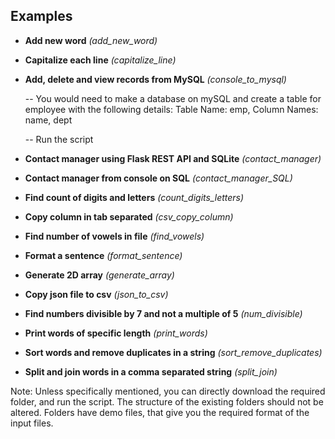 ## Examples
- __Add new word__ _(add_new_word)_
- __Capitalize each line__ _(capitalize_line)_
- __Add, delete and view records from MySQL__ _(console_to_mysql)_
	
	-- You would need to make a database on mySQL and create a table for employee with the following details: Table Name: emp, Column Names: name, dept

	-- Run the script
- __Contact manager using Flask REST API and SQLite__ _(contact_manager)_
- __Contact manager from console on SQL__ _(contact_manager_SQL)_
- __Find count of digits and letters__ _(count_digits_letters)_
- __Copy column in tab separated__ _(csv_copy_column)_
- __Find number of vowels in file__ _(find_vowels)_
- __Format a sentence__ _(format_sentence)_
- __Generate 2D array__ _(generate_array)_
- __Copy json file to csv__ _(json_to_csv)_
- __Find numbers divisible by 7 and not a multiple of 5__ _(num_divisible)_
- __Print words of specific length__ _(print_words)_
- __Sort words and remove duplicates in a string__ _(sort_remove_duplicates)_
- __Split and join words in a comma separated string__ _(split_join)_

Note: Unless specifically mentioned, you can directly download the required folder, and run the script. The structure of the existing folders should not be altered. Folders have demo files, that give you the required format of the input files.